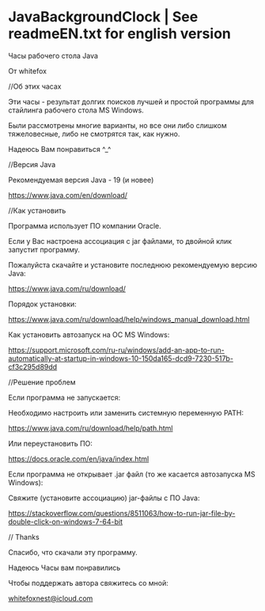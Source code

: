 # JavaBackgroundClock | See readmeEN.txt for english version

Часы рабочего стола Java

От whitefox

//Об этих часах

Эти часы - результат долгих поисков лучшей и простой программы для стайлинга рабочего стола MS Windows.

Были рассмотрены многие варианты, но все они либо слишком тяжеловесные, либо не смотрятся так, как нужно.

Надеюсь Вам понравиться ^_^

//Версия Java

Рекомендуемая версия Java - 19 (и новее)

https://www.java.com/en/download/

//Как установить

Программа использует ПО компании Oracle.

Если у Вас настроена ассоциация с jar файлами, то двойной клик запустит программу.

Пожалуйста скачайте и установите последнюю рекомендуемую версию Java:

https://www.java.com/ru/download/

Порядок установки:

https://www.java.com/ru/download/help/windows_manual_download.html

Как установить автозапуск на ОС MS Windows:

https://support.microsoft.com/ru-ru/windows/add-an-app-to-run-automatically-at-startup-in-windows-10-150da165-dcd9-7230-517b-cf3c295d89dd

//Решение проблем

Если программа не запускается:

Необходимо настроить или заменить системную переменную PATH:

https://www.java.com/ru/download/help/path.html

Или переустановить ПО:

https://docs.oracle.com/en/java/index.html

Если программа не открывает .jar файл (то же касается автозапуска MS Windows):

Свяжите (установите ассоциацию) jar-файлы с ПО Java:

https://stackoverflow.com/questions/8511063/how-to-run-jar-file-by-double-click-on-windows-7-64-bit

// Thanks

Спасибо, что скачали эту программу.

Надеюсь Часы вам понравились

Чтобы поддержать автора свяжитесь со мной:

whitefoxnest@icloud.com
